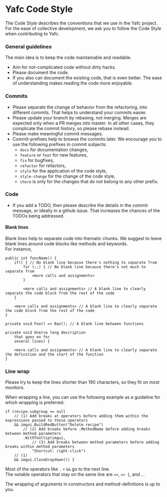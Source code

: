 # Yafc Code Style

The Code Style describes the conventions that we use in the Yafc project.  
For the ease of collective development, we ask you to follow the Code Style when contributing to Yafc.

### General guidelines

The main idea is to keep the code maintainable and readable.

* Aim for not-complicated code without dirty hacks.
* Please document the code. 
* If you also can document the existing code, that is even better. The ease of understanding makes reading the code more enjoyable.

### Commits
* Please separate the change of behavior from the refactoring, into different commits. That helps to understand your commits easier.
* Please update your branch by rebasing, not merging. Merges are expected only when a PR merges into master. In all other cases, they complicate the commit history, so please rebase instead.
* Please make meaningful commit messages.
* Commit-prefixes help to browse the commits later. We encourage you to use the following prefixes in commit subjects:
    * `docs` for documentation changes,
    * `feature` or `feat` for new features,
    * `fix` for bugfixes,
    * `refactor` for refactors,
    * `style` for the application of the code style,
    * `style-change` for the change of the code style,
    * `chore` is only for the changes that do not belong to any other prefix.

### Code
* If you add a TODO, then please describe the details in the commit message, or ideally in a github issue. That increases the chances of the TODOs being addressed.

#### Blank lines
Blank lines help to separate code into thematic chunks. 
We suggest to leave blank lines around code blocks like methods and keywords.  
For instance,
```
public int funcName() {
    if() { // No blank line because there's nothing to separate from
        for (;;) { // No blank line because there's not much to separate from
            <more calls and assignments>
        }

        <more calls and assignments> // A blank line to clearly separate the code block from the rest of the code
    }

    <more calls and assignments> // A blank line to clearly separate the code block from the rest of the code
}

private void Foo() => Baz(); // A blank line between functions

private void One(<a long description
    that goes on for
    several lines) {

    <more calls and assignments> // A blank line to clearly separate the definition and the start of the function
}
```

### Line wrap
Please try to keep the lines shorter than 190 characters, so they fit on most monitors.

When wrapping a line, you can use the following example as a guideline for which wrapping is preferred:
```
if (recipe.subgroup == null
    // (1) Add breaks at operators before adding them within the expressions passed to those operators
    && imgui.BuildRedButton("Delete recipe")
        // (2) Add breaks before .MethodName before adding breaks between method parameters
        .WithTooltip(imgui,
            // (3) Add breaks between method parameters before adding breaks within method parameters
            "Shortcut: right-click")
    // (1)
    && imgui.CloseDropdown()) {
```

Most of the operators like `.` `+` `&&` go to the next line.  
The notable operators that stay on the same line are `=>`, `=> {`, and `,`.

The wrapping of arguments in constructors and method-definitions is up to you.
